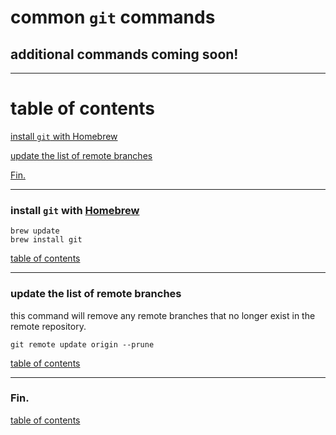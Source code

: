 # common `git` commands

## additional commands coming soon!

----

# table of contents

[install `git` with Homebrew](#install-git-with-homebrew)

[update the list of remote branches](#update-the-list-of-remote-branches)

[Fin.](#fin)

----

### install `git` with [Homebrew](../../package-managers/homebrew)

```shell
brew update
brew install git
```

[table of contents](#table-of-contents)

----

### update the list of remote branches

this command will remove any remote branches that
no longer exist in the remote repository.

```shell
git remote update origin --prune
```

[table of contents](#table-of-contents)

----

### Fin.

[table of contents](#table-of-contents)
